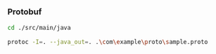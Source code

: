 ### Protobuf

```bash
cd ./src/main/java

protoc -I=. --java_out=. .\com\example\proto\sample.proto
```
